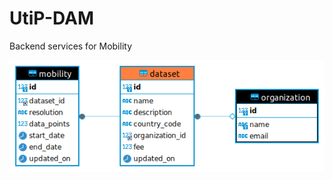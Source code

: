 # UtiP-DAM

Backend services for Mobility

![alt text](https://github.com/janine-cs/UtiP-DAM/blob/8a069e50021dd9d738a199683c6333dacb3ad059/Mobility/src/main/resources/utip_dam%20-%20dataset.png)
